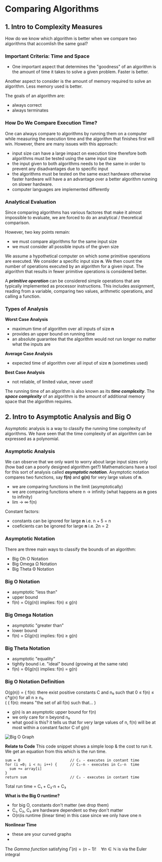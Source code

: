 # Comparing Algorithms

## 1. Intro to Complexity Measures
How do we know which algorithm is better when we compare two algorithms that accomlish
the same goal?

### Important Criteria: Time and Space
- One important aspect that determines the "goodness" of an algorithm is the amount of time
it takes to solve a given problem. Faster is better.

Another aspect to consider is the amount of memory required to solve an algorithm. Less
memory used is better.

The goals of an algorithm are:
- always correct
- always terminates

### How Do We Compare Execution Time?
One can always compare to algorithms by running them on a computer while measuring the execution
time and the algorithm that finishes first will win. However, there are many issues with this
approach:
- input size can have a large impact on execution time therefore both algorithms must be tested
using the same input size
- the input given to both algorithms needs to be the same in order to prevent any disadvantages due
to specific input
- the algorithms must be tested on the same exact hardware otherwise faster hardware will have a
an advantage over a better algorithm running on slower hardware.
- computer languages are implemented differently

### Analytical Evaluation
Since comparing algorithms has various factores that make it almost impossible to evaluate, we
are forced to do an analytical / theoretical comparison.

However, two key points remain:
- we must compare algorithms for the same input size
- we must consider all possible inputs of the given size

We assume a hypothetical computer on which some primitive operations are executed. We consider
a specific input size **n**. We then count the number of operations executed by an algorithm for a
given input. The algorithm that results in fewer primitive operations is considered better.

A ***primitive operation*** can be considered simple operations that are typically implemented
as processor instructions. This includes assignment, reading from a variable, comparing two values,
arithmetic operations, and calling a function.

### Types of  Analysis
**Worst Case Analysis**
- maximum time of algorithm over all inputs of size **n**
- provides an upper bound on running time
- an absolute guarantee that the algorithm would not run longer no matter what the inputs are

**Average Case Analysis**
- expected time of algorithm over all input of size **n** (sometimes used)

**Best Case Analysis**
- not reliable, of limited value, never used!

The running time of an algorithm is also known as its ***time complexity***. The ***space complexity*** of
an algorithm is the amount of additional memory space that the algorithm requires.


## 2. Intro to Asymptotic Analysis and Big O
Asymptotic analysis is a way to classify the running time complexity of algorithms. We have
seen that the time complexity of an algorithm can be expressed as a polynomial.

### Asymptotic Analysis
We can observe that we only want to worry about large input sizes only (how bad can a poorly
designed algorithm get?) Mathematicians have a tool for this sort of analysis called ***asymptotic
notation***. Asymptotic notation compares two functions, say **f(n)** and **g(n)** for very large values
of **n**.
- we are comparing functions in the limit (asymptotically)
- we are comparing functions where n -> infinity (what happens as **n** goes to infinity)
- lim -> ∞ f(n)

Constant factors:
- constants can be ignored for large **n** i.e. n + 5 = n
- coeficients can be ignored for large **n** i.e. 2n = 2

### Asymptotic Notation
There are three main ways to classify the bounds of an algorithm:
- Big Oh O Notation
- Big Omega Ω Notation
- Big Theta Θ Notation

### Big O Notation
- asymptotic "less than"
- upper bound
- f(n) = O(g(n)) implies: f(n) ≤ g(n)

### Big Omega Notation
- asymptotic "greater than"
- lower bound
- f(n) = Ω(g(n)) implies: f(n) ≥ g(n)

### Big Theta Notation
- asymptotic "equality"
- tightly bound i.e. "ideal" bound (growing at the same rate)
- f(n) = Θ(g(n)) implies: f(n) = g(n)

### Big O Notation Definition
O(g(n)) = { f(n): there exist positive constants C and n₀ such that 0 ≤ f(n) ≤ c*g(n) for all n ≥ n₀<br />
( { f(n): means "the set of all f(n) such that... )
- g(n) is an asymptotic upper bound for f(n)
- we only care for n beyond n₀
- what good is this? it tells us that for very large values of n, f(n) will be at most within a constant factor C of g(n)

![Big O Graph](https://i.stack.imgur.com/zc02g.jpg)

**Relate to Code**
This code snippet shows a simple loop & the cost to run it. We get an equation from this which is the run time.

```
sum = 0                       // C₁ - executes in contant time
for (i =0; i < n; i++) {      // C₂⋅n - executes in C₂⋅n  time
  sum += array[i]
}
return sum                    // C₃ - executes in contant time
```

Total run time = C₁ + C₂⋅n + C₃

**What is the Big O runtime?**
- for big O, constants don't matter (we drop them)
- C₁, C₂, C₃ are hardware dependent so they don't matter
- O(n)is runtime (linear time) in this case since we only have one n

**Nonlinear Time**
- these are your curved graphs
- 

The *Gamma function* satisfying $\Gamma(n) = (n-1)!\quad\forall n\in\mathbb N$ is via the Euler integral

###

